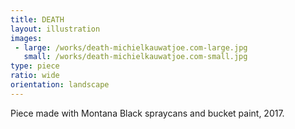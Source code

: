```yaml
---
title: DEATH
layout: illustration
images:
 - large: /works/death-michielkauwatjoe.com-large.jpg
   small: /works/death-michielkauwatjoe.com-small.jpg
type: piece
ratio: wide
orientation: landscape
---
```


Piece made with Montana Black spraycans and bucket paint, 2017.
